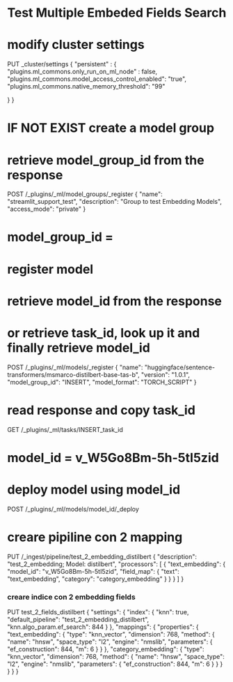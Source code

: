 # Test Multiple Embeded Fields Search

# modify cluster settings
PUT _cluster/settings
{
  "persistent" : {
    "plugins.ml_commons.only_run_on_ml_node" : false,
    "plugins.ml_commons.model_access_control_enabled": "true",
    "plugins.ml_commons.native_memory_threshold": "99"

  }
}

# IF NOT EXIST create a model group 
#     retrieve model_group_id from the response
POST /_plugins/_ml/model_groups/_register
{
    "name": "streamlit_support_test",
    "description": "Group to test Embedding Models",
    "access_mode": "private"
}
# model_group_id = 

# register model
#     retrieve model_id from the response
#     or retrieve task_id, look up it and finally retrieve model_id
POST /_plugins/_ml/models/_register
{
  "name": "huggingface/sentence-transformers/msmarco-distilbert-base-tas-b",
  "version": "1.0.1",
  "model_group_id": "INSERT",
  "model_format": "TORCH_SCRIPT"
}

# read response and copy task_id
GET /_plugins/_ml/tasks/INSERT_task_id

# model_id = v_W5Go8Bm-5h-5tI5zid

# deploy model using model_id
POST /_plugins/_ml/models/model_id/_deploy

# creare pipiline con 2 mapping
PUT /_ingest/pipeline/test_2_embedding_distilbert
{
  "description": "test_2_embedding; Model: distilbert",
  "processors": [
    {
      "text_embedding": {
        "model_id": "v_W5Go8Bm-5h-5tI5zid",
        "field_map": {
          "text": "text_embedding",
          "category": "category_embedding"
        }
      }
    }
  ]
}

### creare indice con 2 embedding fields
PUT test_2_fields_distilbert
{
  "settings": {
    "index": {
      "knn": true,
      "default_pipeline": "test_2_embedding_distilbert",
      "knn.algo_param.ef_search": 844
    }
  },
  "mappings": {
    "properties": {
        "text_embedding": { 
          "type": "knn_vector",
          "dimension": 768,
          "method": {
            "name": "hnsw",
            "space_type": "l2",
            "engine": "nmslib",
            "parameters": {
                "ef_construction": 844,
                "m": 6
            }
          }
        },
        "category_embedding": { 
          "type": "knn_vector",
          "dimension": 768,
          "method": {
            "name": "hnsw",
            "space_type": "l2",
            "engine": "nmslib",
            "parameters": {
                "ef_construction": 844,
                "m": 6
            }
          }
        }
    }
  }
}